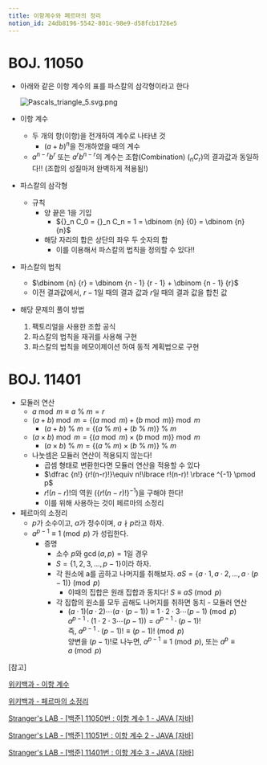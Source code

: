```yaml
---
title: 이항계수와 페르마의 정리
notion_id: 24db8196-5542-801c-98e9-d58fcb1726e5
---
```

  
# BOJ. 11050  
  
- 아래와 같은 이항 계수의 표를 파스칼의 삼각형이라고 한다  
  
    ![Pascals_triangle_5.svg.png](https://prod-files-secure.s3.us-west-2.amazonaws.com/ee9cb3f6-9bac-463c-ac07-0442097183e8/67dbf580-7a07-485d-ae36-3de4a6a96e17/Pascals_triangle_5.svg.png?X-Amz-Algorithm=AWS4-HMAC-SHA256&X-Amz-Content-Sha256=UNSIGNED-PAYLOAD&X-Amz-Credential=ASIAZI2LB466VXKNF4R5%2F20251009%2Fus-west-2%2Fs3%2Faws4_request&X-Amz-Date=20251009T011323Z&X-Amz-Expires=3600&X-Amz-Security-Token=IQoJb3JpZ2luX2VjEDAaCXVzLXdlc3QtMiJHMEUCIBXm49zPepTJykTtwp2tE%2F2uKVPG6rX4jBmqvr7o5lPIAiEAqVNEBrVoMvONBu7qkmPyl3fkBUslsfExeCpUabj430UqiAQIyf%2F%2F%2F%2F%2F%2F%2F%2F%2F%2FARAAGgw2Mzc0MjMxODM4MDUiDLjPZaKk%2FL7jvdez7ircA93veCv6%2BqVnQxGY1NPGYnXfj8NCGMqItbhMMbuJVRitlT1QYvKFqrNS80Owap%2BQkaFZ3EoJpwpErYHDMxd%2FQgSL3RacRkyU8aBwVm3P306bGmfKpeSaEZfpw9I209Z3ozkHjTRZJvYsvFodN4TOmtn5cMIdryhppPlcdpKFkPo2R5KtnyVp3j7MZFJyRk8YVnfcnVSy%2BedWAV29Kx7e%2FwruVZI8e6JO6D93Qy1BQalYej7pX1cFEIVRpGN2pfAb2UBDZus84dIC3VJudcG1HrdPUrpAKgjRgg8aNd23S4fWcPesm9ATo5PToNT5Ff397y42h9312I%2BbGL9BKK6ZSStNXZYm%2B95wQM%2B%2BDsK0IHW7MCdtw7iBGPHvTNIUtKqQjJC8cuGVJV5u93cjnyCJuOqNoFrxVnpdrAiWjdMJPMQ29B1wCCIjVpY4lQ9InLJhpMaSibekPFjn2TlPRKBHP3lXjbUA3mAKteJ9EutOGtceval6tzwE7EgAv8HKw7c8p2%2B8t%2BEf%2FzeM%2FZoYhqJ2WSNDJsMT%2FVq%2Fi%2Bg9XbW%2FiNh31%2BHmbDY4PjpVi%2FGA0dA5%2F0m25SSxdVgtEoLTxnGjG0ilRuZrrwh3gEsiYzh17cweLi6ZTb25grogGn%2F%2BMPf6m8cGOqUBMxbWlbJUtKH%2BZsvTbyfZiF6x6l4So7hu8uAyWBju1XXIyLo%2Fx62%2FS05Ak%2FgKoeHZEweDZ3uzSk8AgY1ky69o09WREDT7%2FF2H1LMadHgspBlv%2F4OBkmaRc6%2BOZX1ZtCIQOe1sMkzyGHXY0rHLUGJU0PwdeoDpKv%2FzWfTFBL6q4%2FFo2tENWJU3bkzrlLsf4z%2Bp1IfQpXEAgWHcJANUIDfxGo573dma&X-Amz-Signature=79d0fb0d090e7d1a1725d5b3403a443959486160b05ce5006aa42b7e00427f98&X-Amz-SignedHeaders=host&x-amz-checksum-mode=ENABLED&x-id=GetObject)  
  
- 이항 계수  
    - 두 개의 항(이항)을 전개하여 계수로 나타낸 것  
        - $(a+b)^n$을 전개하였을 때의 계수  
    - $a^{n-r}b^r$ 또는 $a^rb^{n-r}$의 계수는 조합(Combination) (${}_nC_r$)의 결과값과 동일하다!! (조합의 성질마저 완벽하게 적용됨!)  
- 파스칼의 삼각형  
    - 규칙  
        - 양 끝은 1을 기입  
            - ${}_n C_0 = {}_n C_n = 1 = \dbinom {n} {0} = \dbinom {n} {n}$  
        - 해당 자리의 합은 상단의 좌우 두 숫자의 합  
            - 이를 이용해서 파스칼의 법칙을 정의할 수 있다!!  
- 파스칼의 법칙  
    - $\dbinom {n} {r} = \dbinom {n - 1} {r  - 1} + \dbinom {n - 1} {r}$  
    - 이전 결과값에서, $r-1$일 때의 결과 값과 $r$일 때의 결과 값을 합친 값  
- 해당 문제의 풀이 방법  
    1. 팩토리얼을 사용한 조합 공식  
    2. 파스칼의 법칙을 재귀를 사용해 구현  
    3. 파스칼의 법칙을 메모이제이션 하여 동적 계획법으로 구현  
  
# BOJ. 11401  
  
- 모듈러 연산  
    - $a \bmod m \equiv a \ \% \ m = r$  
    - $(a + b) \bmod m = \lbrace (a \bmod m) + (b \bmod m) \rbrace \bmod m$  
        - $(a + b) \ \% \ m = \lbrace (a \ \% \ m) + (b \ \% \ m) \rbrace \ \% \ m$  
    - $(a \times b) \bmod m = \lbrace (a \bmod m) \times (b \bmod m) \rbrace \bmod m$  
        - $(a \times b) \ \% \ m = \lbrace (a \ \% \ m) \times (b \ \% \ m) \rbrace \ \% \ m$  
    - 나눗셈은 모듈러 연산이 적용되지 않는다!  
        - 곱셈 형태로 변환한다면 모듈러 연산을 적용할 수 있다  
        - $\dfrac {n!} {r!(n-r)!}\equiv n!\lbrace r!(n-r)! \rbrace ^{-1} \pmod p$  
        - $r!(n-r)!$의 역원 ($\lbrace r!(n-r)! \rbrace ^ {-1}$)을 구해야 한다!  
        - 이를 위해 사용하는 것이 페르마의 소정리  
- 페르마의 소정리  
    - $p$가 소수이고, $a$가 정수이며,  $a \nmid p$라고 하자.  
    - $a^{p-1} \equiv 1 \pmod p$ 가 성립한다.  
        - 증명  
            - 소수 $p$와 $\gcd(a, p) = 1$일 경우  
            - $S = \lbrace 1,2,3,\dots, p-1 \rbrace$이라 하자.  
            - 각 원소에 a를 곱하고 나머지를 취해보자. $aS = \lbrace a \cdot 1, a \cdot 2, \dots, a \cdot (p-1) \rbrace \pmod p$  
                - 이때의 집합은 원래 집합과 동치다! $S \equiv aS \pmod p$  
            - 각 집합의 원소를 모두 곱해도 나머지를 취하면 동치 - 모듈러 연산  
                - $(a \cdot 1)(a \cdot 2) \cdots(a \cdot (p-1)) \equiv 1 \cdot 2 \cdot 3 \cdots (p-1) \pmod p$   
                $a^{p-1} \cdot (1 \cdot 2 \cdot 3 \cdots (p-1)) = a^{p-1} \cdot (p-1)!$   
                즉, $a^{p-1} \cdot (p-1)! \equiv (p-1)! \pmod p$  
                양변을 $(p-1)!$로 나누면, $a^{p-1} \equiv 1 \pmod p$, 또는 $a^p \equiv a \pmod p$  
  
[참고]  
  
  
[위키백과 - 이항 계수](https://ko.wikipedia.org/wiki/%EC%9D%B4%ED%95%AD_%EA%B3%84%EC%88%98)  
  
  
[위키백과 - 페르마의 소정리](https://ko.wikipedia.org/wiki/%ED%8E%98%EB%A5%B4%EB%A7%88%EC%9D%98_%EC%86%8C%EC%A0%95%EB%A6%AC)  
  
  
[Stranger's LAB - [백준] 11050번 : 이항 계수 1 - JAVA [자바]](https://st-lab.tistory.com/159)  
  
  
[Stranger's LAB - [백준] 11051번 : 이항 계수 2 - JAVA [자바]](https://st-lab.tistory.com/162)  
  
  
[Stranger's LAB - [백준] 11401번 : 이항 계수 3 - JAVA [자바]](https://st-lab.tistory.com/241)  
  
